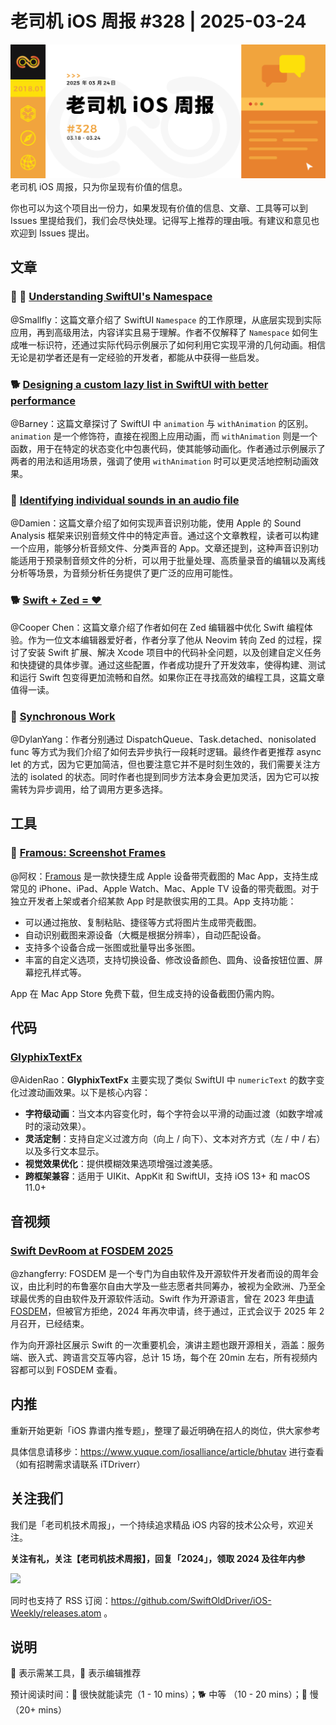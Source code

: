 # 老司机 iOS 周报 #328 | 2025-03-24

![ios-weekly](https://github.com/SwiftOldDriver/iOS-Weekly/blob/master/assets/weekly-header/328.jpg?raw=true)
老司机 iOS 周报，只为你呈现有价值的信息。

你也可以为这个项目出一份力，如果发现有价值的信息、文章、工具等可以到 Issues 里提给我们，我们会尽快处理。记得写上推荐的理由哦。有建议和意见也欢迎到 Issues 提出。

## 文章

### 🌟 🐎 [Understanding SwiftUI's Namespace](https://kyleye.top/posts/swiftui-namespace/)

@Smallfly：这篇文章介绍了 SwiftUI `Namespace` 的工作原理，从底层实现到实际应用，再到高级用法，内容详实且易于理解。作者不仅解释了 `Namespace` 如何生成唯一标识符，还通过实际代码示例展示了如何利用它实现平滑的几何动画。相信无论是初学者还是有一定经验的开发者，都能从中获得一些启发。

### 🐕 [Designing a custom lazy list in SwiftUI with better performance](https://www.swiftwithvincent.com/blog/animation-vs-withanimation-whats-the-difference)

@Barney：这篇文章探讨了 SwiftUI 中 `animation` 与 `withAnimation` 的区别。`animation` 是一个修饰符，直接在视图上应用动画，而 `withAnimation` 则是一个函数，用于在特定的状态变化中包裹代码，使其能够动画化。作者通过示例展示了两者的用法和适用场景，强调了使用 `withAnimation` 时可以更灵活地控制动画效果。

### 🐎 [Identifying individual sounds in an audio file](https://www.createwithswift.com/identifying-individual-sounds-in-an-audio-file/)

@Damien：这篇文章介绍了如何实现声音识别功能，使用 Apple 的 Sound Analysis 框架来识别音频文件中的特定声音。通过这个文章教程，读者可以构建一个应用，能够分析音频文件、分类声音的 App。文章还提到，这种声音识别功能适用于预录制音频文件的分析，可以用于批量处理、高质量录音的编辑以及离线分析等场景，为音频分析任务提供了更广泛的应用可能性。

### 🐕 [Swift + Zed = ❤️ ](https://tgomareli.medium.com/swift-zed-%EF%B8%8F-6b08de865425)

@Cooper Chen：这篇文章介绍了作者如何在 Zed 编辑器中优化 Swift 编程体验。作为一位文本编辑器爱好者，作者分享了他从 Neovim 转向 Zed 的过程，探讨了安装 Swift 扩展、解决 Xcode 项目中的代码补全问题，以及创建自定义任务和快捷键的具体步骤。通过这些配置，作者成功提升了开发效率，使得构建、测试和运行 Swift 包变得更加流畅和自然。如果你正在寻找高效的编程工具，这篇文章值得一读。

### 🐎 [Synchronous Work](https://www.massicotte.org/synchronous-work)

@DylanYang：作者分别通过 DispatchQueue、Task.detached、nonisolated func 等方式为我们介绍了如何去异步执行一段耗时逻辑。最终作者更推荐 async let 的方式，因为它更加简洁，但也要注意它并不是时刻生效的，我们需要关注方法的 isolated 的状态。同时作者也提到同步方法本身会更加灵活，因为它可以按需转为异步调用，给了调用方更多选择。

## 工具

### 🐎 [Framous: Screenshot Frames](https://apps.apple.com/us/app/framous-screenshot-frames/id6636520519?mt=12)

@阿权：[Framous](https://apps.apple.com/us/app/framous-screenshot-frames/id6636520519?mt=12) 是一款快捷生成 Apple 设备带壳截图的 Mac App，支持生成常见的 iPhone、iPad、Apple Watch、Mac、Apple TV 设备的带壳截图。对于独立开发者上架或者介绍某款 App 时是款很实用的工具。App 支持功能：

- 可以通过拖放、复制粘贴、捷径等方式将图片生成带壳截图。
- 自动识别截图来源设备（大概是根据分辨率），自动匹配设备。
- 支持多个设备合成一张图或批量导出多张图。
- 丰富的自定义选项，支持切换设备、修改设备颜色、圆角、设备按钮位置、屏幕挖孔样式等。

App 在 Mac App Store 免费下载，但生成支持的设备截图仍需内购。

## 代码

### [GlyphixTextFx](https://github.com/ktiays/GlyphixTextFx)

@AidenRao：**GlyphixTextFx** 主要实现了类似 SwiftUI 中 `numericText` 的数字变化过渡动画效果。以下是核心内容：

- **字符级动画**：当文本内容变化时，每个字符会以平滑的动画过渡（如数字增减时的滚动效果）。
- **灵活定制**：支持自定义过渡方向（向上 / 向下）、文本对齐方式（左 / 中 / 右）以及多行文本显示。
- **视觉效果优化**：提供模糊效果选项增强过渡美感。
- **跨框架兼容**：适用于 UIKit、AppKit 和 SwiftUI，支持 iOS 13+ 和 macOS 11.0+

## 音视频

### [Swift DevRoom at FOSDEM 2025](https://swiftlang.github.io/event-fosdem/)

@zhangferry: FOSDEM 是一个专门为自由软件及开源软件开发者而设的周年会议，由比利时的布鲁塞尔自由大学及一些志愿者共同筹办，被视为全欧洲、乃至全球最优秀的自由软件及开源软件活动。Swift 作为开源语言，曾在 2023 年[申请 FOSDEM](https://forums.swift.org/t/swift-fosdem/67752)，但被官方拒绝，2024 年再次申请，终于通过，正式会议于 2025 年 2 月召开，已经结束。

作为向开源社区展示 Swift 的一次重要机会，演讲主题也跟开源相关，涵盖：服务端、嵌入式、跨语言交互等内容，总计 15 场，每个在 20min 左右，所有视频内容都可以到 FOSDEM 查看。


## 内推

重新开始更新「iOS 靠谱内推专题」，整理了最近明确在招人的岗位，供大家参考

具体信息请移步：https://www.yuque.com/iosalliance/article/bhutav 进行查看（如有招聘需求请联系 iTDriverr）

## 关注我们

我们是「老司机技术周报」，一个持续追求精品 iOS 内容的技术公众号，欢迎关注。

**关注有礼，关注【老司机技术周报】，回复「2024」，领取 2024 及往年内参**

![](https://github.com/SwiftOldDriver/iOS-Weekly/blob/master/assets/qrcode_for_wechat.jpg?raw=true)

同时也支持了 RSS 订阅：https://github.com/SwiftOldDriver/iOS-Weekly/releases.atom 。

## 说明

🚧 表示需某工具，🌟 表示编辑推荐

预计阅读时间：🐎 很快就能读完（1 - 10 mins）；🐕 中等 （10 - 20 mins）；🐢 慢（20+ mins）
